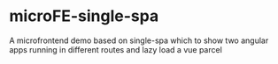 # microFE-single-spa
A microfrontend demo based on single-spa which to show two angular apps running in different routes and lazy load a vue parcel

